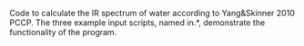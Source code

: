 Code to calculate the IR spectrum of water according to Yang&Skinner 2010 PCCP. 
The three example input scripts, named in.*, demonstrate the functionality of the program.

